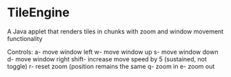 # TileEngine
A Java applet that renders tiles in chunks with zoom and window movement functionality

Controls:
a- move window left
w- move window up
s- move window down
d- move window right
shift- increase move speed by 5 (sustained, not toggle)
r- reset zoom (position remains the same
q- zoom in
e- zoom out
